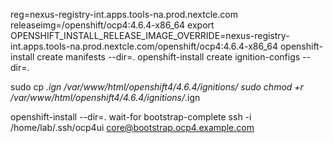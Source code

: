 reg=nexus-registry-int.apps.tools-na.prod.nextcle.com
releaseimg=/openshift/ocp4:4.6.4-x86_64
export OPENSHIFT_INSTALL_RELEASE_IMAGE_OVERRIDE=nexus-registry-int.apps.tools-na.prod.nextcle.com/openshift/ocp4:4.6.4-x86_64
openshift-install create manifests --dir=.
openshift-install create ignition-configs --dir=.


sudo cp *.ign /var/www/html/openshift4/4.6.4/ignitions/
sudo chmod +r /var/www/html/openshift4/4.6.4/ignitions/*.ign

openshift-install --dir=. wait-for bootstrap-complete
ssh -i /home/lab/.ssh/ocp4ui core@bootstrap.ocp4.example.com
